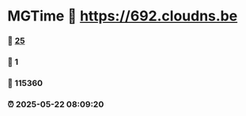 # MGTime :link: https://692.cloudns.be 
### :page_facing_up: [25](https://692.cloudns.be/tag.html) 
### :speech_balloon: 1 
### :hibiscus: 115360 
### :alarm_clock: 2025-05-22 08:09:20 

